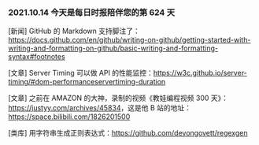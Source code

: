 ### 2021.10.14 今天是每日时报陪伴您的第 624 天

[新闻] GitHub 的 Markdown 支持脚注了：<https://docs.github.com/en/github/writing-on-github/getting-started-with-writing-and-formatting-on-github/basic-writing-and-formatting-syntax#footnotes>

[文章] Server Timing 可以做 API 的性能监控：<https://w3c.github.io/server-timing/#dom-performanceservertiming-duration>

[文章] 之前在 AMAZON 的大神，录制的视频《教娃编程视频 300 天》：<https://justyy.com/archives/45834>，这是他 B 站的地址：<https://space.bilibili.com/1826201500>

[类库] 用字符串生成正则表达式：<https://github.com/devongovett/regexgen>
